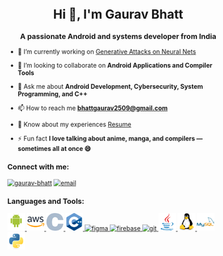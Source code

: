 <h1 align="center">Hi 👋, I'm Gaurav Bhatt</h1>
<h3 align="center">A passionate Android and systems developer from India</h3>

- 🔭 I’m currently working on [Generative Attacks on Neural Nets](https://github.com/gauravbhatt123/generative-attacks-on-neural-nets)

- 👯 I’m looking to collaborate on **Android Applications and Compiler Tools**

- 💬 Ask me about **Android Development, Cybersecurity, System Programming, and C++**

- 📫 How to reach me **bhattgaurav2509@gmail.com**

- 📄 Know about my experiences [Resume](https://drive.google.com/file/d/1FiDrBkWREfL5Fx1ZbSxweFN82vUUfxx7/view?usp=sharing)

- ⚡ Fun fact **I love talking about anime, manga, and compilers — sometimes all at once 😄**

<h3 align="left">Connect with me:</h3>
<p align="left">
  <a href="https://www.linkedin.com/in/gaurav-bhatt-1a3584248/" target="blank"><img align="center" src="https://cdn.jsdelivr.net/gh/devicons/devicon/icons/linkedin/linkedin-original.svg" alt="gaurav-bhatt" height="30" width="40" /></a>
  <a href="mailto:bhattgaurav2509@gmail.com"><img align="center" src="https://cdn-icons-png.flaticon.com/512/732/732200.png" alt="email" height="30" width="40" /></a>
</p>

<h3 align="left">Languages and Tools:</h3>
<p align="left">
  <a href="https://developer.android.com" target="_blank" rel="noreferrer">
    <img src="https://raw.githubusercontent.com/devicons/devicon/master/icons/android/android-original-wordmark.svg" alt="android" width="40" height="40"/>
  </a>
  <a href="https://aws.amazon.com" target="_blank" rel="noreferrer">
    <img src="https://raw.githubusercontent.com/devicons/devicon/master/icons/amazonwebservices/amazonwebservices-original-wordmark.svg" alt="aws" width="40" height="40"/>
  </a>
  <a href="https://www.cprogramming.com/" target="_blank" rel="noreferrer">
    <img src="https://raw.githubusercontent.com/devicons/devicon/master/icons/c/c-original.svg" alt="c" width="40" height="40"/>
  </a>
  <a href="https://www.w3schools.com/cpp/" target="_blank" rel="noreferrer">
    <img src="https://raw.githubusercontent.com/devicons/devicon/master/icons/cplusplus/cplusplus-original.svg" alt="cplusplus" width="40" height="40"/>
  </a>
  <a href="https://www.figma.com/" target="_blank" rel="noreferrer">
    <img src="https://www.vectorlogo.zone/logos/figma/figma-icon.svg" alt="figma" width="40" height="40"/>
  </a>
  <a href="https://firebase.google.com/" target="_blank" rel="noreferrer">
    <img src="https://www.vectorlogo.zone/logos/firebase/firebase-icon.svg" alt="firebase" width="40" height="40"/>
  </a>
  <a href="https://git-scm.com/" target="_blank" rel="noreferrer">
    <img src="https://www.vectorlogo.zone/logos/git-scm/git-scm-icon.svg" alt="git" width="40" height="40"/>
  </a>
  <a href="https://www.java.com" target="_blank" rel="noreferrer">
    <img src="https://raw.githubusercontent.com/devicons/devicon/master/icons/java/java-original.svg" alt="java" width="40" height="40"/>
  </a>
  <a href="https://www.linux.org/" target="_blank" rel="noreferrer">
    <img src="https://raw.githubusercontent.com/devicons/devicon/master/icons/linux/linux-original.svg" alt="linux" width="40" height="40"/>
  </a>
  <a href="https://www.mysql.com/" target="_blank" rel="noreferrer">
    <img src="https://raw.githubusercontent.com/devicons/devicon/master/icons/mysql/mysql-original-wordmark.svg" alt="mysql" width="40" height="40"/>
  </a>
  <a href="https://www.python.org" target="_blank" rel="noreferrer">
    <img src="https://raw.githubusercontent.com/devicons/devicon/master/icons/python/python-original.svg" alt="python" width="40" height="40"/>
  </a>
</p>
